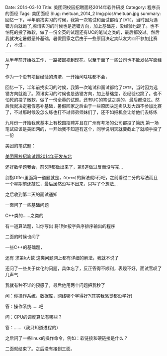 Date: 2014-03-10
Title: 美团网校园招聘面经2014年软件研发
Category: 程序员的面经
Tags: 美团面经
Slug: meituan_2014_2
Img:pics/meituan.jpg
summary:回忆一下，半年前找实习的时候，我第一次笔试和面试都给了`CVTE`，当时因为选错方向就跪了,腾讯实习的时候也是选错方向，加上基础差，没经验也跪了。也不怕死的投了微软，做了一份全英的试题还有UC的笔试之类的，最后都没过。然后我就决定暑假恶补基础，暑假回家之后由于一些原因决定卖队友大四不参加比赛了，不过...

----------

从半年前开始找工作，一路被鄙视到现在。以至于面了一些公司也不敢发帖写面经了

作为一个没有项目经验的渣渣，一开始问啥啥都不会，

回忆一下，半年前找实习的时候，我第一次笔试和面试都给了`CVTE`，当时因为选错方向就跪了。腾讯实习的时候也是选错方向，加上基础差，没经验也跪了。也不怕死的投了微软，做了一份全英的试题。还有UC的笔试之类的，最后都没过。然后我就决定暑假恶补基础，暑假回家之后由于一些原因决定卖队友大四不参加比赛了，不过那时候没怎么练也打不过师弟师妹们了，还不如把机会让给他们去练练

九月份一开始我就基本上有校园招聘并且在广州有考场的公司都投了简历,第一场笔试应该是美团网的，一开始我不知道有这个，同学说明天就要截止了就顺手投了一份

美团的笔试题：

<a  href="http://www.yanyulin.info/pages/2014/03/meituan_2014_B.html" target="_blank">美团网校招笔试题2014年研发东北</a>

还好数学题我会，前5道都做出来了，第6道做过反而没写完...

剑指Offer里面第一道题就是，`O(n+m)`的解法就5行吧，之前看过二分的写法而且一个星期前还敲过，最后居然没写不出来，只写了个想法...
        
之后收到第二天的面试通知

一面问了一些基础问题

C++类的……之类的

有一道算法题，叫你写出 将1到n按字典序排序输出的程序

二面的时候也问了

一些C++的基础题，

还有 求第k大数 这类问题网上都有详细的解法，我就不说了

还问了一些关于优化的问题，具体忘了，反正答得不顺利，表现不好，面试官叹了几声气

我就有种不详的预感了，最后他用两个问题把我秒了

问：你操作系统，数据库，网络哪个学得好?(其实我感觉都没学好)

答：操作系统……吧

问：CPU的调度算法有哪些？

答：……（我只知道进程的）

之后问了一些linux的操作命令，例如：软链接和硬链接是什么？

二面就结束了。之后没有接到三面。